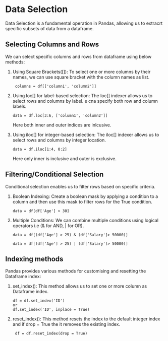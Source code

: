 # Data Selection

Data Selection is a fundamental operation in Pandas, allowing us to extracrt specific subsets of data from a dataframe.

## Selecting Columns and Rows

We can select specific columns and rows from dataframe using below methods:
1. Using Square Brackets([]): To select one or more columns by their names, we can use square bracket with the column names as list.
   
   ``` columns = df[['column1', 'column2']]```

2. Using loc[] for label-based selection: The loc[] indexer allows us to select rows and columns by label. e cna specify both row and column labels.

   ``` data = df.loc[3:6, ['column1', 'column2']] ```

   Here both inner and outer indices are inlcusive.

3. Using iloc[] for integer-based selection: The iloc[] indexer allows us to select rows and columns by integer location.

   ``` data = df.iloc[1:4, 0:2] ```

   Here only inner is inclusive and outer is exclusive.

## Filtering/Conditional Selection

Conditional selection enables us to filter rows based on specific criteria.

1. Boolean Indexing: Create a boolean mask by applying a condition to a column and then use this mask to filter rows for the True condition.

   ``` data = df[df['Age'] > 30] ```

2. Multiple Conditions: We can combine multiple conditions using logical operators i.e (& for AND, | for OR).

   ```
   data = df[(df['Age'] > 25) & (df['Salary']> 50000)]

   data = df[(df['Age'] > 25) | (df['Salary']> 50000)]
   ```


## Indexing methods

Pandas provides various methods for customising and resetting the Dataframe index:

1. set_index(): This method allows us to set one or more column as Dataframe index.

   ```
   df = df.set_index('ID')
   or
   df.set_index('ID', inplace = True)
   ```

2. reset_index(): This method resets the index to the default integer index and if drop = True the it removes the existing index.

   ``` df = df.reset_index(drop = True)```

